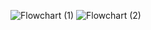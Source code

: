 ![Flowchart (1)](https://github.com/user-attachments/assets/86ade178-a428-4f3b-88c6-605093dc17a9)
![Flowchart (2)](https://github.com/user-attachments/assets/ab3a1b3a-08e4-43bb-aa15-f6650933cd0e)


